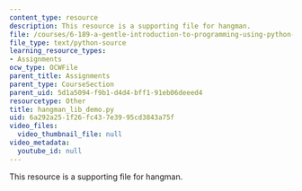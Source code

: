 ```yaml
---
content_type: resource
description: This resource is a supporting file for hangman.
file: /courses/6-189-a-gentle-introduction-to-programming-using-python-january-iap-2011/6a292a251f26fc437e3995cd3843a75f_hangman_lib_demo.py
file_type: text/python-source
learning_resource_types:
- Assignments
ocw_type: OCWFile
parent_title: Assignments
parent_type: CourseSection
parent_uid: 5d1a5094-f9b1-d4d4-bff1-91eb06deeed4
resourcetype: Other
title: hangman_lib_demo.py
uid: 6a292a25-1f26-fc43-7e39-95cd3843a75f
video_files:
  video_thumbnail_file: null
video_metadata:
  youtube_id: null
---
```

This resource is a supporting file for hangman.